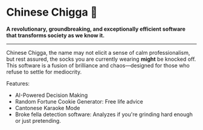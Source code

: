 # Chinese Chigga 💯
**A revolutionary, groundbreaking, and exceptionally efficient software that transforms society as we know it.**
***
Chinese Chigga, the name may not elicit a sense of calm professionalism, but rest assured, the socks you are currently wearing **might** be knocked off. This software is a fusion of brilliance and chaos—designed for those who refuse to settle for mediocrity.

Features:
- AI-Powered Decision Making
- Random Fortune Cookie Generator: Free life advice
- Cantonese Karaoke Mode
- Broke fella detection software: Analyzes if you're grinding hard enough or just pretending.

